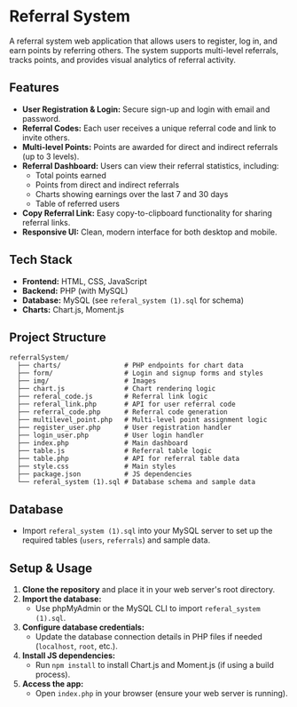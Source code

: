 # Referral System

A referral system web application that allows users to register, log in, and earn points by referring others. The system supports multi-level referrals, tracks points, and provides visual analytics of referral activity.

## Features

- **User Registration & Login:** Secure sign-up and login with email and password.
- **Referral Codes:** Each user receives a unique referral code and link to invite others.
- **Multi-level Points:** Points are awarded for direct and indirect referrals (up to 3 levels).
- **Referral Dashboard:** Users can view their referral statistics, including:
  - Total points earned
  - Points from direct and indirect referrals
  - Charts showing earnings over the last 7 and 30 days
  - Table of referred users
- **Copy Referral Link:** Easy copy-to-clipboard functionality for sharing referral links.
- **Responsive UI:** Clean, modern interface for both desktop and mobile.

## Tech Stack

- **Frontend:** HTML, CSS, JavaScript
- **Backend:** PHP (with MySQL)
- **Database:** MySQL (see `referal_system (1).sql` for schema)
- **Charts:** Chart.js, Moment.js

## Project Structure

```
referralSystem/
  ├── charts/                # PHP endpoints for chart data
  ├── form/                  # Login and signup forms and styles
  ├── img/                   # Images
  ├── chart.js               # Chart rendering logic
  ├── referal_code.js        # Referral link logic
  ├── referal_link.php       # API for user referral code
  ├── referral_code.php      # Referral code generation
  ├── multilevel_point.php   # Multi-level point assignment logic
  ├── register_user.php      # User registration handler
  ├── login_user.php         # User login handler
  ├── index.php              # Main dashboard
  ├── table.js               # Referral table logic
  ├── table.php              # API for referral table data
  ├── style.css              # Main styles
  ├── package.json           # JS dependencies
  └── referal_system (1).sql # Database schema and sample data
```

## Database

- Import `referal_system (1).sql` into your MySQL server to set up the required tables (`users`, `referrals`) and sample data.

## Setup & Usage

1. **Clone the repository** and place it in your web server's root directory.
2. **Import the database:**
   - Use phpMyAdmin or the MySQL CLI to import `referal_system (1).sql`.
3. **Configure database credentials:**
   - Update the database connection details in PHP files if needed (`localhost`, `root`, etc.).
4. **Install JS dependencies:**
   - Run `npm install` to install Chart.js and Moment.js (if using a build process).
5. **Access the app:**
   - Open `index.php` in your browser (ensure your web server is running).
